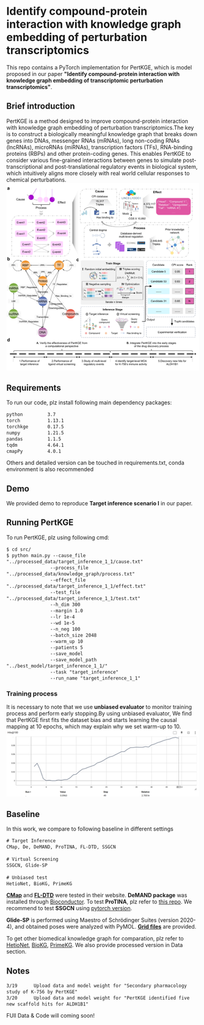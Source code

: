# Identify compound-protein interaction with knowledge graph embedding of perturbation transcriptomics
This repo contains a PyTorch implementation for PertKGE, which is model proposed in our paper **"Identify compound-protein interaction with knowledge graph embedding of transcriptomic perturbation transcriptomics"**.

## Brief introduction
PertKGE is a method designed to improve compound-protein interaction with knowledge graph embedding of perturbation transcriptomics.The key is to construct a biologically meaningful knowledge graph that breaks down genes into DNAs, messenger RNAs (mRNAs), long non-coding RNAs (lncRNAs), microRNAs (miRNAs), transcription factors (TFs), RNA-binding proteins (RBPs) and other protein-coding genes. This enables PertKGE to consider various fine-grained interactions between genes to simulate post-transcriptional and post-translational regulatory events in biological system, which intuitively aligns more closely with real world cellular responses to chemical perturbations.\
![](./Figure1.jpg)

## Requirements
To run our code, plz install following main dependency packages:
```
python         3.7
torch          1.13.1
torchkge       0.17.5
numpy          1.21.5
pandas         1.1.5
tqdm           4.64.1
cmapPy         4.0.1
```
Others and detailed version can be touched in requirements.txt, conda environment is also recommended

## Demo
We provided demo to reproduce **Target inference scenario I** in our paper.

## Running PertKGE  
To run PertKGE, plz using following cmd:
```
$ cd src/
$ python main.py --cause_file "../processed_data/target_inference_1_1/cause.txt"
                --process_file "../processed_data/knowledge_graph/process.txt"
                --effect_file "../processed_data/target_inference_1_1/effect.txt"
                --test_file "../processed_data/target_inference_1_1/test.txt"
                --h_dim 300
                --margin 1.0
                --lr 1e-4
                --wd 1e-5
                --n_neg 100
                --batch_size 2048
                --warm_up 10
                --patients 5
                --save_model
                --save_model_path "../best_model/target_inference_1_1/"
                --task "target_inference"
                --run_name "target_inference_1_1"
```
### Training process
It is necessary to note that we use **unbiased evaluator** to monitor training process and perform early stopping.By using unbiased evaluator, We find that PertKGE first fits the dataset bias and starts learning the causal mapping at 10 epochs, which may explain why we set warm-up to 10.\
![](./fig/training_curve.png)

## Baseline
In this work, we compare to following baseline in different settings
```
# Target Inference
CMap, De, DeMAND, ProTINA, FL-DTD, SSGCN

# Virtual Screening
SSGCN, Glide-SP

# Unbiased test
HetioNet, BioKG, PrimeKG
```
[**CMap**](https://clue.io/) and [**FL-DTD**](http://menglab.pub/fldtd/) were tested in their website. **DeMAND package** was installed through [Bioconductor](https://www.bioconductor.org/packages/release/bioc/html/DeMAND.html). To test **ProTINA**, plz refer to [this repo](https://github.com/CABSEL/ProTINA/tree/master). 
We recommend to test **SSGCN** using [pytorch version](https://github.com/myzhengSIMM/SSGCN).  
  
**Glide-SP** is performed using Maestro of Schrödinger Suites (version 2020-4), and obtained poses were analyzed with PyMOL. [**Grid files**](https://drive.google.com/drive/folders/1wPcn7EaQldWbXONrRVd-ZOcBsNo6IXHw?usp=drive_link) are provided.  

To get other biomedical knowledge graph for comparation, plz refer to [HetioNet](https://github.com/hetio/hetionet/tree/main), [BioKG](https://github.com/dsi-bdi/biokg), [PrimeKG](https://github.com/mims-harvard/PrimeKG). We also provide processed version in Data section.

## Notes
```
3/19      Upload data and model weight for "Secondary pharmacology study of K-756 by PertKGE"
3/20      Upload data and model weight for "PertKGE identified five new scaffold hits for ALDH1B1"
```
FUll Data & Code will coming soon!
